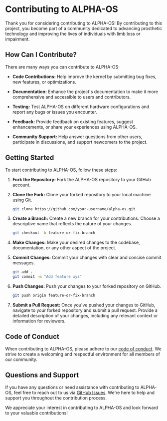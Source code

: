 # Contributing to ALPHA-OS

Thank you for considering contributing to ALPHA-OS! By contributing to this project, you become part of a community dedicated to advancing prosthetic technology and improving the lives of individuals with limb loss or impairment.

## How Can I Contribute?

There are many ways you can contribute to ALPHA-OS:

- **Code Contributions:** Help improve the kernel by submitting bug fixes, new features, or optimizations.

- **Documentation:** Enhance the project's documentation to make it more comprehensive and accessible to users and contributors.

- **Testing:** Test ALPHA-OS on different hardware configurations and report any bugs or issues you encounter.

- **Feedback:** Provide feedback on existing features, suggest enhancements, or share your experiences using ALPHA-OS.

- **Community Support:** Help answer questions from other users, participate in discussions, and support newcomers to the project.

## Getting Started

To start contributing to ALPHA-OS, follow these steps:

1. **Fork the Repository:** Fork the ALPHA-OS repository to your GitHub account.

2. **Clone the Fork:** Clone your forked repository to your local machine using Git.

    ```bash
    git clone https://github.com/your-username/alpha-os.git
    ```

3. **Create a Branch:** Create a new branch for your contributions. Choose a descriptive name that reflects the nature of your changes.

    ```bash
    git checkout -b feature-or-fix-branch
    ```

4. **Make Changes:** Make your desired changes to the codebase, documentation, or any other aspect of the project.

5. **Commit Changes:** Commit your changes with clear and concise commit messages.

    ```bash
    git add .
    git commit -m "Add feature xyz" 
    ```

6. **Push Changes:** Push your changes to your forked repository on GitHub.

    ```bash
    git push origin feature-or-fix-branch
    ```

7. **Submit a Pull Request:** Once you've pushed your changes to GitHub, navigate to your forked repository and submit a pull request. Provide a detailed description of your changes, including any relevant context or information for reviewers.

## Code of Conduct

When contributing to ALPHA-OS, please adhere to our [code of conduct](CODE_OF_CONDUCT.md). We strive to create a welcoming and respectful environment for all members of our community.

## Questions and Support

If you have any questions or need assistance with contributing to ALPHA-OS, feel free to reach out to us via [GitHub Issues](https://github.com/your-username/alpha-os/issues). We're here to help and support you throughout the contribution process.

We appreciate your interest in contributing to ALPHA-OS and look forward to your valuable contributions!

